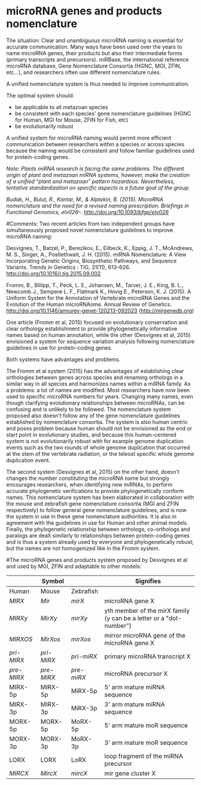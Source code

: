 # microRNA genes and products nomenclature

The situation:
Clear and unambiguous microRNA naming is essential for accurate communication. Many ways have been used over the years to name microRNA genes, their products but also their intermediate forms (primary transcripts and precursors). miRBase, the international reference microRNA database, Gene Nomenclature Consortia (HGNC, MGI, ZFIN, etc...), and researchers often use different nomenclature rules.

A unified nomenclature system is thus needed to improve communication.

The optimal system should:
  - be applicable to all metazoan species 
  - be consistent with each species' gene nomenclature guidelines (HGNC for Human, MGI for Mouse, ZFIN for Fish, etc) 
  - be evolutionarily robust
  
A unified system for microRNA naming would permit more efficient communication between researchers within a species or across species because the naming would be consistent and follow familiar guidelines used for protein-coding genes.
  
*Note:*
*Plants miRNA research is facing the same problems. The different origin of plant and metazoan miRNA systems, however, make the creation of a unified “plant and metazoan” pattern hazardous. Nevertheless, tentative standardization on specific aspects is a future goal of the group.*

*Budak, H., Bulut, R., Kantar, M., &amp; Alptekin, B. (2015). MicroRNA nomenclature and the need for a revised naming prescription. Briefings in Functional Genomics, elv026–. <a href="http://doi.org/10.1093/bfgp/elv026">http://doi.org/10.1093/bfgp/elv026</a>*

#Comments:
Two recent articles from two independent groups have simultaneously proposed novel nomenclature guidelines to improve microRNA naming:

Desvignes, T., Batzel, P., Berezikov, E., Eilbeck, K., Eppig, J. T., McAndrews, M. S., Singer, A., Postlethwait, J. H. (2015). miRNA Nomenclature: A View Incorporating Genetic Origins, Biosynthetic Pathways, and Sequence Variants. Trends in Genetics : TIG, 31(11), 613–626. <a href="http://doi.org/10.1016/j.tig.2015.09.002">http://doi.org/10.1016/j.tig.2015.09.002</a>

Fromm, B., Billipp, T., Peck, L. E., Johansen, M., Tarver, J. E., King, B. L., Newcomb J., Sempere L. F., Flatmark K., Hovig E., Peterson, K. J. (2015). A Uniform System for the Annotation of Vertebrate microRNA Genes and the Evolution of the Human microRNAome. Annual Review of Genetics. <a href="http://doi.org/10.1146/annurev-genet-120213-092023">http://doi.org/10.1146/annurev-genet-120213-092023</a> (<a href="http://mirgenedb.org">http://mirgenedb.org</a>)</li>

One article (Fromm et al, 2015) focused on evolutionary conservation and clear orthology establishment to provide phylogenetically informative names based on human annotation, while the other (Desvignes et al, 2015) envisioned a system for sequence variation analysis following nomenclature guidelines in use for protein-coding genes. 

Both systems have advantages and problems. 

The Fromm et al system (2015) has the advantages of establishing clear orthologies between genes across species and renaming orthologs in a similar way in all species and harmonizes names within a miRNA family. As a problems: a lot of names are modified. Most researchers have now been used to specific microRNA numbers for years. Changing many names, even though clarifying evolutionary relationships between microRNAs, can be confusing and is unlikely to be followed. The nomenclature system proposed also doesn't follow any of the gene nomenclature guidelines established by nomenclature consortia. The system is also human centric and poses problem because human should not be envisioned as the end or start point in evolutionary studies, and because this human-centered system is not evolutionarily robust with for example genome duplication events such as the two rounds of whole genome duplication that occurred at the stem of the vertebrate radiation, or the teleost specific whole genome duplication event.

The second system (Desvignes et al, 2015) on the other hand, doesn't changes the number constituting the microRNA name but strongly encourages researchers, when identifying new miRNAs, to perform accurate phylogenetic verifications to provide phylogenetically conform names. This nomenclature system has been elaborated in collaboration with the mouse and zebrafish gene nomenclature consortia (MGI and ZFIN respectively) to follow general gene nomenclature guidelines, and is now the system in use in these gene nomenclature authorities. It is also in agreement with the guidelines in use for Human and other animal models. Finally, the phylogenetic relationship between orthologs, co-orthologs and paralogs are dealt similarly to relationships between protein-coding genes and is thus a system already used by everyone and phylogenetically robust; but the names are not homogenized like in the Fromm system. 

#The microRNA genes and products system proposed by Desvignes et al and used by MGI, ZFIN and adaptable to other models:

|         |Symbol     |          |Signifies|
|---------|-----------|----------|---|
Human     |Mouse      |Zebrafish |
*MIRX*    |*Mir*      |*mirX*	   |microRNA gene X|
*MIRXy*   |*MirXy*    |*mirXy*	 |yth member of the mirX family (y can be a letter or a "dot-number")|
*MIRXOS*  |*MirXos*   |*mirXos*	 |mirror microRNA gene of the microRNA gene X |
*pri-MIRX*|*pri-MiRX* |*pri-miRX*|primary microRNA transcript X|
*pre-MIRX*|*pre-MiRX*	|*pre-miRX*| microRNA precursor X|
MIRX-5p   |MIRX-5p	  |MiRX-5p   |5' arm mature miRNA sequence |
MIRX-3p   |MIRX-3p	  |MiRX-3p   |3' arm mature miRNA sequence |
MORX-5p   |MORX-5p	  |MoRX-5p   |5' arm mature moR sequence |
MORX-3p   |MORX-3p	  |MoRX-3p   |3' arm mature moR sequence |
LORX      |LORX	      |LoRX	     |loop fragment of the miRNA precursor|
*MIRCX*   |*MircX*    |*mircX*	 |mir gene cluster X|


